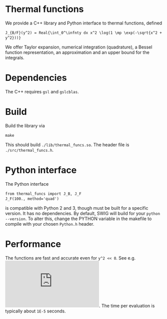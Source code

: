# Thermal functions

We provide a C++ library and Python interface to thermal functions, defined

    J_{B/F}(y^2) = Real{\int_0^\infnty dx x^2 \log(1 \mp \exp(-\sqrt{x^2 + y^2}))}
  
We offer Taylor expansion, numerical integration (quadrature), a Bessel function 
representation, an approximation and an upper bound for the integrals.

# Dependencies

The C++ requires `gsl` and `gslcblas`.

# Build

Build the library via 

    make
    
This should build `./lib/thermal_funcs.so`. The header file is `./src/thermal_funcs.h`. 

# Python interface

The Python interface 

    from thermal_funcs import J_B, J_F
    J_F(100., method='quad')
    
is compatible with Python 2 and 3, though must be built for a specific version. It has no dependencies. By default,
SWIG will build for your `python --version`. To alter this, change the PYTHON variable in the makefile to compile with
your chosen `Python.h` header.

# Performance

The functions are fast and accurate even for `y^2 << 0`. See e.g. ![this plot](https://github.com/andrewfowlie/thermal_funcs/blob/master/test/J_B_neg.pdf). The time per evaluation is typically about `1E-5` seconds.

